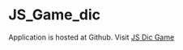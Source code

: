 # JS_Game_dic





Application is hosted at Github.
Visit [JS Dic Game](https://abdul2025.github.io/JS_Game_dic/)
